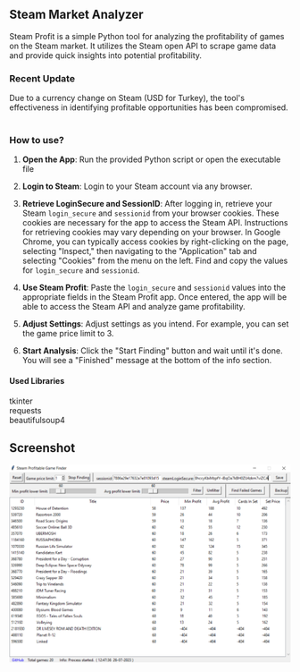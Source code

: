 ## Steam Market Analyzer

Steam Profit is a simple Python tool for analyzing the profitability of games on the Steam market. It utilizes the Steam open API to scrape game data and provide quick insights into potential profitability. <br>
### Recent Update
Due to a currency change on Steam (USD for Turkey), the tool's effectiveness in identifying profitable opportunities has been compromised. <br>
<br>
### How to use?
1. **Open the App**: Run the provided Python script or open the executable file

2. **Login to Steam**: Login to your Steam account via any browser.

3. **Retrieve LoginSecure and SessionID**: After logging in, retrieve your Steam `login_secure` and `sessionid` from your browser cookies. These cookies are necessary for the app to access the Steam API. Instructions for retrieving cookies may vary depending on your browser. In Google Chrome, you can typically access cookies by right-clicking on the page, selecting "Inspect," then navigating to the "Application" tab and selecting "Cookies" from the menu on the left. Find and copy the values for `login_secure` and `sessionid`.

4. **Use Steam Profit**: Paste the `login_secure` and `sessionid` values into the appropriate fields in the Steam Profit app. Once entered, the app will be able to access the Steam API and analyze game profitability.

5. **Adjust Settings**: Adjust settings as you intend. For example, you can set the game price limit to 3.

6. **Start Analysis**: Click the "Start Finding" button and wait until it's done. You will see a "Finished" message at the bottom of the info section.




#### Used Libraries
tkinter <br>
requests <br>
beautifulsoup4 <br>

## Screenshot
![Screenshot](https://github.com/grknbyk/steam_profit/blob/main/stmprft.png)
